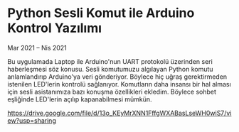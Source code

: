 # Python Sesli Komut ile Arduino Kontrol Yazılımı
Mar 2021 – Nis 2021

Bu uygulamada Laptop ile Arduino'nun UART protokolü üzerinden seri haberleşmesi söz konusu. Sesli komutumuzu algılayan Python komutu anlamlandırıp Arduino'ya veri gönderiyor. Böylece hiç uğraş gerektirmeden istenilen LED'lerin kontrolü sağlanıyor. Komutların daha insansı bir hal alması için sesli asistanımıza bazı konuşma özellikleri ekledim. Böylece sohbet eşliğinde LED'lerin açılıp kapanabilmesi mümkün.

https://drive.google.com/file/d/13o_KEyMrXNN1FffgWXABasLseWH0wiS7/view?usp=sharing
